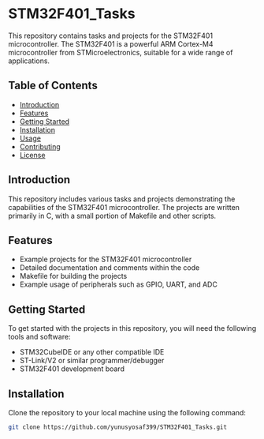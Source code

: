 # STM32F401_Tasks

This repository contains tasks and projects for the STM32F401 microcontroller. The STM32F401 is a powerful ARM Cortex-M4 microcontroller from STMicroelectronics, suitable for a wide range of applications.

## Table of Contents

- [Introduction](#introduction)
- [Features](#features)
- [Getting Started](#getting-started)
- [Installation](#installation)
- [Usage](#usage)
- [Contributing](#contributing)
- [License](#license)

## Introduction

This repository includes various tasks and projects demonstrating the capabilities of the STM32F401 microcontroller. The projects are written primarily in C, with a small portion of Makefile and other scripts.

## Features

- Example projects for the STM32F401 microcontroller
- Detailed documentation and comments within the code
- Makefile for building the projects
- Example usage of peripherals such as GPIO, UART, and ADC

## Getting Started

To get started with the projects in this repository, you will need the following tools and software:

- STM32CubeIDE or any other compatible IDE
- ST-Link/V2 or similar programmer/debugger
- STM32F401 development board

## Installation

Clone the repository to your local machine using the following command:

```sh
git clone https://github.com/yunusyosaf399/STM32F401_Tasks.git
